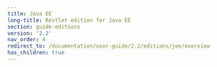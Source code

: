 ```yaml
---
title: Java EE
long-title: Restlet edition for Java EE
section: guide-editions
version: '2.2'
nav_order: 4
redirect_to: /documentation/user-guide/2.2/editions/jee/overview
has_children: true
---
```

